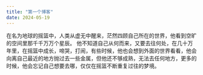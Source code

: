```yaml
---
title: "第一个博客"
date: 2024-05-19
---
```




在名为地球的摇篮中，人类从虚无中醒来，茫然四顾自己所在的世界，他看到空旷的空间里那千千万万个星辰。
他不知道自己从何而来，又要去往何处，在几十万年里，在摇篮中成长，啼哭，打闹，有些时候，他也会想到外面的世界看看，他会向离自己最近的地方抛过去一些金属，但他还不够成熟，无法去任何地方，更多的时候，他会忘记自己想要去哪，仅仅在摇篮不断重复过往的梦境。